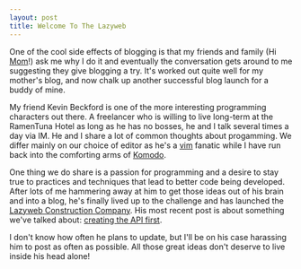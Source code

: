 ```yaml
--- 
layout: post
title: Welcome To The Lazyweb
---
```

<p>One of the cool side effects of blogging is that my friends and family (Hi <a href="http://www.teachersatrisk.com">Mom</a>!) ask me why I do it and eventually the conversation gets around to me suggesting they give blogging a try.  It's worked out quite well for my mother's blog, and now chalk up another successful blog launch for a buddy of mine.</p>
<p>My friend Kevin Beckford is one of the more interesting programming characters out there.  A freelancer who is willing to live long-term at the RamenTuna Hotel as long as he has no bosses, he and I talk several times a day via IM.  He and I share a lot of common thoughts about progamming.  We differ mainly on our choice of editor as he's a <a href="http://www.vim.org">vim</a> fanatic while I have run back into the comforting arms of <a href="http://www.activestate.com/Products/komodo_ide/">Komodo</a>.  </p>
<p>One thing we do share is a passion for programming and a desire to stay true to practices and techniques that lead to better code being developed.  After lots of me hammering away at him to get those ideas out of his brain and into a blog, he's finally lived up to the challenge and has launched the <a href="http://lazyweb.ca">Lazyweb Construction Company</a>.  His most recent post is about something we've talked about:  <a href="http://lazyweb.ca/past/2007/7/24/a_problem_presented_i_know_very/">creating the API first</a>.</p>
<p>  
I don't know how often he plans to update, but I'll be on his case harassing him to post as often as possible.  All those great ideas don't deserve to live inside his head alone!</p>
